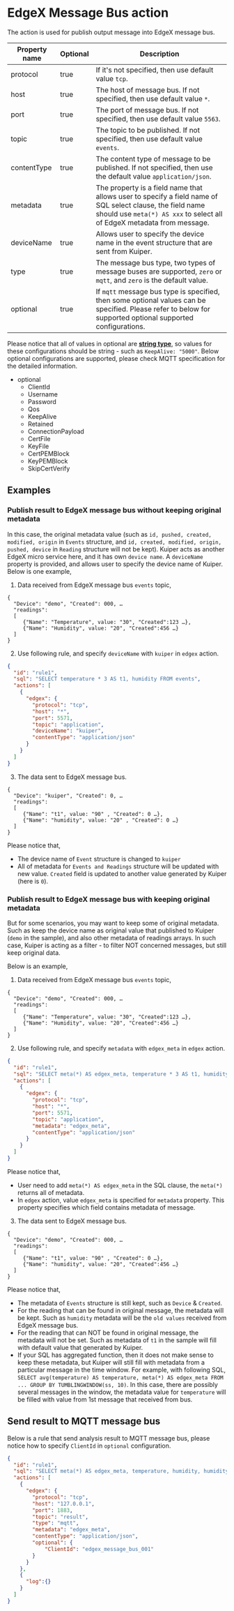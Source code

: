 # EdgeX Message Bus action

The action is used for publish output message into EdgeX message bus.

| Property name | Optional | Description                                                  |
| ------------- | -------- | ------------------------------------------------------------ |
| protocol      | true     | If it's not specified, then use default value ``tcp``.       |
| host          | true     | The host of message bus. If not specified, then use default value ``*``. |
| port          | true     | The port of message bus. If not specified, then use default value ``5563``. |
| topic         | true     | The topic to be published. If not specified, then use default value ``events``. |
| contentType   | true     | The content type of message to be published. If not specified, then use the default value ``application/json``. |
| metadata      | true     | The property is a field name that allows user to specify a field name of SQL  select clause,  the field name should use ``meta(*) AS xxx``  to select all of EdgeX metadata from message. |
| deviceName    | true     | Allows user to specify the device name in the event structure that are sent from Kuiper. |
| type          | true     | The message bus type, two types of message buses are supported, ``zero`` or ``mqtt``, and ``zero`` is the default value. |
| optional      | true     | If ``mqtt`` message bus type is specified, then some optional values can be specified. Please refer to below for supported optional supported configurations. |

Please notice that all of values in optional are **<u>string type</u>**, so values for these configurations should be string - such as ``KeepAlive: "5000"``. Below optional configurations are supported, please check MQTT specification for the detailed information.

- optional
  - ClientId
  - Username
  - Password
  - Qos
  - KeepAlive
  - Retained
  - ConnectionPayload
  - CertFile
  - KeyFile
  - CertPEMBlock
  - KeyPEMBlock
  - SkipCertVerify

## Examples

### Publish result to EdgeX message bus without keeping original metadata
In this case, the original metadata value (such as ``id, pushed, created, modified, origin`` in ``Events`` structure, and ``id, created, modified, origin, pushed, device`` in ``Reading`` structure will not be kept). Kuiper acts as another EdgeX micro service here, and it has own ``device name``. A ``deviceName`` property is provided, and allows user to specify the device name of Kuiper. Below is one example,

1) Data received from EdgeX message bus ``events`` topic,
```
{
  "Device": "demo", "Created": 000, …
  "readings": 
  [
     {"Name": "Temperature", value: "30", "Created":123 …},
     {"Name": "Humidity", value: "20", "Created":456 …}
  ]
}
```
2) Use following rule,  and specify ``deviceName`` with ``kuiper`` in ``edgex`` action.

```json
{
  "id": "rule1",
  "sql": "SELECT temperature * 3 AS t1, humidity FROM events",
  "actions": [
    {
      "edgex": {
        "protocol": "tcp",
        "host": "*",
        "port": 5571,
        "topic": "application",
        "deviceName": "kuiper",
        "contentType": "application/json"
      }
    }
  ]
}
```
3) The data sent to EdgeX message bus.
```
{
  "Device": "kuiper", "Created": 0, …
  "readings": 
  [
     {"Name": "t1", value: "90" , "Created": 0 …},
     {"Name": "humidity", value: "20" , "Created": 0 …}
  ]
}
```
Please notice that, 
- The device name of ``Event`` structure is changed to ``kuiper``
- All of metadata for ``Events and Readings`` structure will be updated with new value. ``Created`` field is updated to another value generated by Kuiper (here is ``0``).

### Publish result to EdgeX message bus with keeping original metadata
But for some scenarios, you may want to keep some of original metadata. Such as keep the device name as original value that published to Kuiper (``demo`` in the sample), and also other metadata of readings arrays. In such case, Kuiper is acting as a filter - to filter NOT concerned messages, but still keep original data.

Below is an example,

1) Data received from EdgeX message bus ``events`` topic,
```
{
  "Device": "demo", "Created": 000, …
  "readings": 
  [
     {"Name": "Temperature", value: "30", "Created":123 …},
     {"Name": "Humidity", value: "20", "Created":456 …}
  ]
}
```
2) Use following rule,  and specify ``metadata`` with ``edgex_meta``  in ``edgex`` action.

```json
{
  "id": "rule1",
  "sql": "SELECT meta(*) AS edgex_meta, temperature * 3 AS t1, humidity FROM events WHERE temperature > 30",
  "actions": [
    {
      "edgex": {
        "protocol": "tcp",
        "host": "*",
        "port": 5571,
        "topic": "application",
        "metadata": "edgex_meta",
        "contentType": "application/json"
      }
    }
  ]
}
```
Please notice that,
- User need to add ``meta(*) AS edgex_meta`` in the SQL clause, the ``meta(*)`` returns all of metadata.
- In ``edgex`` action, value ``edgex_meta``  is specified for ``metadata`` property. This property specifies which field contains metadata of message.

3) The data sent to EdgeX message bus.
```
{
  "Device": "demo", "Created": 000, …
  "readings": 
  [
     {"Name": "t1", value: "90" , "Created": 0 …},
     {"Name": "humidity", value: "20", "Created":456 …}
  ]
}
```
Please notice that,
- The metadata of ``Events`` structure is still kept, such as ``Device`` & ``Created``.
- For the reading that can be found in original message, the metadata will be kept. Such as ``humidity`` metadata will be the ``old values`` received from EdgeX message bus.
- For the reading that can NOT be found in original message,  the metadata will not be set.  Such as metadata of ``t1`` in the sample will fill with default value that generated by Kuiper. 
- If your SQL has aggregated function, then it does not make sense to keep these metadata, but Kuiper will still fill with metadata from a particular message in the time window. For example, with following SQL, 
```SELECT avg(temperature) AS temperature, meta(*) AS edgex_meta FROM ... GROUP BY TUMBLINGWINDOW(ss, 10)```. 
In this case, there are possibly several messages in the window, the metadata value for ``temperature`` will be filled with value from 1st message that received from bus.

## Send result to MQTT message bus

Below is a rule that send analysis result to MQTT message bus, please notice how to specify ``ClientId`` in ``optional`` configuration.

```json
{
  "id": "rule1",
  "sql": "SELECT meta(*) AS edgex_meta, temperature, humidity, humidity*2 as h1 FROM demo WHERE temperature = 20",
  "actions": [
    {
      "edgex": {
        "protocol": "tcp",
        "host": "127.0.0.1",
        "port": 1883,
        "topic": "result",
        "type": "mqtt",
        "metadata": "edgex_meta",
        "contentType": "application/json",
        "optional": {
        	"ClientId": "edgex_message_bus_001"
        }
      }
    },
    {
      "log":{}
    }
  ]
}
```

